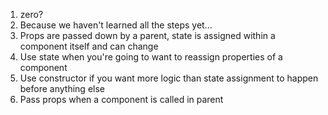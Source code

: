1. zero?
2. Because we haven't learned all the steps yet...
3. Props are passed down by a parent, state is assigned within a component itself and can change
4. Use state when you're going to want to reassign properties of a component
5. Use constructor if you want more logic than state assignment to happen before anything else
6. Pass props when a component is called in parent
